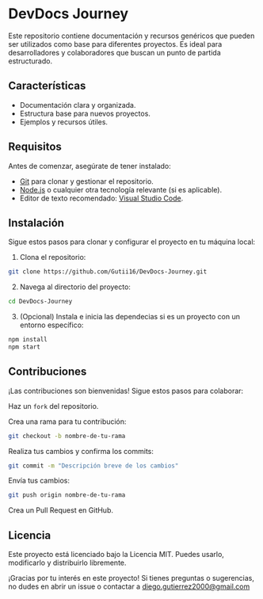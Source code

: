 # DevDocs Journey

Este repositorio contiene documentación y recursos genéricos que pueden ser utilizados como base para diferentes proyectos. Es ideal para desarrolladores y colaboradores que buscan un punto de partida estructurado.

## Características

- Documentación clara y organizada.
- Estructura base para nuevos proyectos.
- Ejemplos y recursos útiles.

## Requisitos

Antes de comenzar, asegúrate de tener instalado:

- [Git](https://git-scm.com/) para clonar y gestionar el repositorio.
- [Node.js](https://nodejs.org/) o cualquier otra tecnología relevante (si es aplicable).
- Editor de texto recomendado: [Visual Studio Code](https://code.visualstudio.com/).

## Instalación

Sigue estos pasos para clonar y configurar el proyecto en tu máquina local:

1. Clona el repositorio:
```bash
git clone https://github.com/Gutii16/DevDocs-Journey.git
```

2. Navega al directorio del proyecto:

```bash 
cd DevDocs-Journey
```

3. (Opcional) Instala e inicia las dependecias si es un proyecto con un entorno específico: 

```bash 
npm install
npm start
```

## Contribuciones

¡Las contribuciones son bienvenidas! Sigue estos pasos para colaborar:

Haz un `fork` del repositorio.

Crea una rama para tu contribución:

```bash
git checkout -b nombre-de-tu-rama
```

Realiza tus cambios y confirma los commits:

```bash
git commit -m "Descripción breve de los cambios"
```

Envía tus cambios:

```bash 
git push origin nombre-de-tu-rama
```

Crea un Pull Request en GitHub.

## Licencia
Este proyecto está licenciado bajo la Licencia MIT. Puedes usarlo, modificarlo y distribuirlo libremente.

¡Gracias por tu interés en este proyecto! Si tienes preguntas o sugerencias, no dudes en abrir un issue o contactar a diego.gutierrez2000@gmail.com


